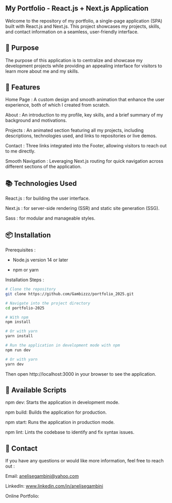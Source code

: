 ## My Portfolio - React.js + Next.js Application

Welcome to the repository of my portfolio, a single-page application (SPA) built with React.js and Next.js. This project showcases my projects, skills, and contact information on a seamless, user-friendly interface.

## 🎯 Purpose
The purpose of this application is to centralize and showcase my development projects while providing an appealing interface for visitors to learn more about me and my skills.

## 🚀 Features
Home Page : A custom design and smooth animation that enhance the user experience, both of which I created from scratch.

About : An introduction to my profile, key skills, and a brief summary of my background and motivations.

Projects : An animated section featuring all my projects, including descriptions, technologies used, and links to repositories or live demos.

Contact : Three links integrated into the Footer, allowing visitors to reach out to me directly.

Smooth Navigation : Leveraging Next.js routing for quick navigation across different sections of the application.

## 📚 Technologies Used
React.js : for building the user interface.

Next.js : for server-side rendering (SSR) and static site generation (SSG).

Sass : for modular and manageable styles.

## 📦 Installation
Prerequisites :

- Node.js version 14 or later
  
- npm or yarn

Installation Steps :

```bash
# Clone the repository
git clone https://github.com/Gambizzz/portfolio_2025.git

# Navigate into the project directory
cd portfolio-2025

# With npm
npm install

# Or with yarn
yarn install

# Run the application in development mode with npm
npm run dev

# Or with yarn
yarn dev
```

Then open http://localhost:3000 in your browser to see the application.

## 🔧 Available Scripts
npm dev: Starts the application in development mode.

npm build: Builds the application for production.

npm start: Runs the application in production mode.

npm lint: Lints the codebase to identify and fix syntax issues.

## 📧 Contact
If you have any questions or would like more information, feel free to reach out :

Email: anelisegambini@yahoo.com

LinkedIn: www.linkedin.com/in/anelisegambini

Online Portfolio: 
